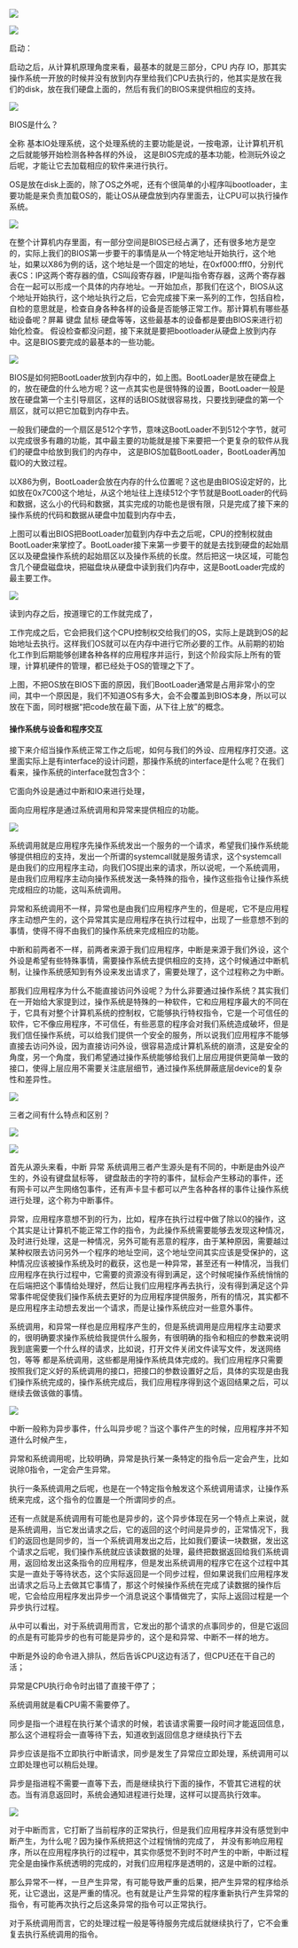 ![](D:/download/youdaonote-pull-master/data/Technology/Linux/计算机操作系统/清华陈渝计算机操作系统/images/WEBRESOURCE17c6e26d0e85bf4c217bf19c2e1d6c10截图.png)

![](D:/download/youdaonote-pull-master/data/Technology/Linux/计算机操作系统/清华陈渝计算机操作系统/images/WEBRESOURCE12b0bcfdf1d572bd3840295fc5c7b5dc截图.png)

启动：

启动之后，从计算机原理角度来看，最基本的就是三部分，CPU 内存 IO，那其实操作系统一开放的时候并没有放到内存里给我们CPU去执行的，他其实是放在我们的disk，放在我们硬盘上面的，然后有我们的BIOS来提供相应的支持。

![](D:/download/youdaonote-pull-master/data/Technology/Linux/计算机操作系统/清华陈渝计算机操作系统/images/WEBRESOURCE2b150025612fcbc3207e2f08526e619b截图.png)

BIOS是什么？

全称 基本IO处理系统，这个处理系统的主要功能是说，一按电源，让计算机开机之后就能够开始检测各种各样的外设， 这是BIOS完成的基本功能，检测玩外设之后呢，才能让它去加载相应的软件来进行执行。

OS是放在disk上面的，除了OS之外呢，还有个很简单的小程序叫bootloader，主要功能是来负责加载OS的，能让OS从硬盘放到内存里面去，让CPU可以执行操作系统。

![](D:/download/youdaonote-pull-master/data/Technology/Linux/计算机操作系统/清华陈渝计算机操作系统/images/WEBRESOURCE505472a6cfe9a0d81200fb48aaf548d7截图.png)

在整个计算机内存里面，有一部分空间是BIOS已经占满了，还有很多地方是空的，实际上我们的BIOS第一步要干的事情是从一个特定地址开始执行，这个地址，如果以X86为例的话，这个地址是一个固定的地址，在0xf000:fff0，分别代表CS：IP这两个寄存器的值，CS叫段寄存器，IP是叫指令寄存器，这两个寄存器合在一起可以形成一个具体的内存地址。一开始加点，那我们在这个，BIOS从这个地址开始执行，这个地址执行之后，它会完成接下来一系列的工作，包括自检，自检的意思就是，检查自身各种各样的设备是否能够正常工作。那计算机有哪些基础设备呢？屏幕 键盘 鼠标 硬盘等等，这些最基本的设备都是要由BIOS来进行初始化检查。 假设检查都没问题，接下来就是要把bootloader从硬盘上放到内存中。这是BIOS要完成的最基本的一些功能。

![](D:/download/youdaonote-pull-master/data/Technology/Linux/计算机操作系统/清华陈渝计算机操作系统/images/WEBRESOURCE7f111f3d2f14e3337bd9181f548fd87e截图.png)

BIOS是如何把BootLoader放到内存中的，如上图。BootLoader是放在硬盘上的，放在硬盘的什么地方呢？这一点其实也是很特殊的设置，BootLoader一般是放在硬盘第一个主引导扇区，这样的话BIOS就很容易找，只要找到硬盘的第一个扇区，就可以把它加载到内存中去。 

一般我们硬盘的一个扇区是512个字节，意味这BootLoader不到512个字节，就可以完成很多有趣的功能，其中最主要的功能就是接下来要把一个更复杂的软件从我们的硬盘中给放到我们的内存中， 这是BIOS加载BootLoader，BootLoader再加载IO的大致过程。

以X86为例，BootLoader会放在内存的什么位置呢？这也是由BIOS设定好的，比如放在0x7C00这个地址，从这个地址往上连续512个字节就是BootLoader的代码和数据，这么小的代码和数据，其实完成的功能也是很有限，只是完成了接下来的操作系统的代码和数据从硬盘中加载到内存中去，

上图可以看出BIOS把BootLoader加载到内存中去之后呢，CPU的控制权就由BootLoader来掌控了。BootLoader接下来第一步要干的就是去找到硬盘的起始扇区以及硬盘操作系统的起始扇区以及操作系统的长度。然后把这一块区域，可能包含几个硬盘磁盘块，把磁盘块从硬盘中读到我们内存中，这是BootLoader完成的最主要工作。

![](D:/download/youdaonote-pull-master/data/Technology/Linux/计算机操作系统/清华陈渝计算机操作系统/images/WEBRESOURCE1772ad27a4f8a798f446f37f2d9fdba6截图.png)

读到内存之后，按道理它的工作就完成了， 

工作完成之后，它会把我们这个CPU控制权交给我们的OS，实际上是跳到OS的起始地址去执行。这样我们OS就可以在内存中进行它所必要的工作。从前期的初始化工作到后期能够创建各种各样的应用程序并运行，到这个阶段实际上所有的管理，计算机硬件的管理，都已经处于OS的管理之下了。

上图，不把OS放在BIOS下面的原因，我们BootLoader通常是占用非常小的空间，其中一个原因是，我们不知道OS有多大，会不会覆盖到BIOS本身，所以可以放在下面，同时根据“把code放在最下面，从下往上放”的概念。

#### 操作系统与设备和程序交互

接下来介绍当操作系统正常工作之后呢，如何与我们的外设、应用程序打交道。这里面实际上是有interface的设计问题，那操作系统的interface是什么呢？在我们看来，操作系统的interface就包含3个：

它面向外设是通过中断和IO来进行处理，

面向应用程序是通过系统调用和异常来提供相应的功能。

![](D:/download/youdaonote-pull-master/data/Technology/Linux/计算机操作系统/清华陈渝计算机操作系统/images/WEBRESOURCE5736cac2a681684686c6aa7422814b96截图.png)

系统调用就是应用程序先操作系统发出一个服务的一个请求，希望我们操作系统能够提供相应的支持，发出一个所谓的systemcall就是服务请求，这个systemcall是由我们的应用程序主动，向我们OS提出来的请求，所以说呢，一个系统调用，是由我们应用程序主动向操作系统发送一条特殊的指令，操作这些指令让操作系统完成相应的功能，这叫系统调用。

异常和系统调用不一样，异常也是由我们应用程序产生的，但是呢，它不是应用程序主动想产生的，这个异常其实是应用程序在执行过程中，出现了一些意想不到的事情，使得不得不由我们的操作系统来完成相应的功能。

中断和前两者不一样，前两者来源于我们应用程序，中断是来源于我们外设，这个外设是希望有些特殊事情，需要操作系统去提供相应的支持，这个时候通过中断机制，让操作系统感知到有外设来发出请求了，需要处理了，这个过程称之为中断。

那我们应用程序为什么不能直接访问外设呢？为什么非要通过操作系统？其实我们在一开始给大家提到过，操作系统是特殊的一种软件，它和应用程序最大的不同在于，它具有对整个计算机系统的控制权，它能够执行特权指令，它是一个可信任的软件，它不像应用程序，不可信任，有些恶意的程序会对我们系统造成破坏，但是我们信任操作系统，可以给我们提供一个安全的服务，所以说我们应用程序不能够直接去访问外设，因为直接访问外设，很容易造成计算机系统的崩溃，这是安全的角度，另一个角度，我们希望通过操作系统能够给我们上层应用提供更简单一致的接口，使得上层应用不需要关注底层细节，通过操作系统屏蔽底层device的复杂性和差异性。

![](D:/download/youdaonote-pull-master/data/Technology/Linux/计算机操作系统/清华陈渝计算机操作系统/images/WEBRESOURCE2c2b97b2f43e5b57e74eb923ab86aee1截图.png)

三者之间有什么特点和区别？

![](D:/download/youdaonote-pull-master/data/Technology/Linux/计算机操作系统/清华陈渝计算机操作系统/images/WEBRESOURCE2881b02854d82c0d137ce5a2fb4f6a54截图.png)

![](D:/download/youdaonote-pull-master/data/Technology/Linux/计算机操作系统/清华陈渝计算机操作系统/images/WEBRESOURCE183983b2d18adad69f28eb44917388ab截图.png)

首先从源头来看，中断 异常 系统调用三者产生源头是有不同的，中断是由外设产生的，外设有键盘鼠标等，  键盘敲击的字符的事件，鼠标会产生移动的事件，还有网卡可以产生网络包事件，还有声卡显卡都可以产生各种各样的事件让操作系统进行处理，这个称为中断事件。

异常，应用程序意想不到的行为，比如，程序在执行过程中做了除以0的操作，这个其实是让计算机不能正常工作的指令，为此操作系统需要能够去发现这种情况，及时进行处理，这是一种情况，另外可能有恶意的程序，由于某种原因，需要越过某种权限去访问另外一个程序的地址空间，这个地址空间其实应该是受保护的，这种情况应该被操作系统及时的截获，这也是一种异常，甚至还有一种情况，当我们应用程序在执行过程中，它需要的资源没有得到满足，这个时候呢操作系统悄悄的在后端把这个事情给处理好，然后让我们应用程序再去执行，没有得到满足这个异常事件呢促使我们操作系统去更好的为应用程序提供服务，所有的情况，其实都不是应用程序主动想去发出一个请求，而是让操作系统应对一些意外事件。

系统调用，和异常一样也是应用程序产生的，但是系统调用是应用程序主动要求的，很明确要求操作系统给我提供什么服务，有很明确的指令和相应的参数来说明我到底需要一个什么样的请求，比如说，打开文件关闭文件读写文件，发送网络包，等等 都是系统调用，这些都是用操作系统具体完成的。我们应用程序只需要按照我们定义好的系统调用的接口，把接口的参数设置好之后，具体的实现是由我们操作系统完成的，操作系统完成后，我们应用程序得到这个返回结果之后，可以继续去做该做的事情。

![](D:/download/youdaonote-pull-master/data/Technology/Linux/计算机操作系统/清华陈渝计算机操作系统/images/WEBRESOURCE96d85e29e573006d56ae92124f89721e截图.png)

中断一般称为异步事件，什么叫异步呢？当这个事件产生的时候，应用程序并不知道什么时候产生，

异常和系统调用呢，比较明确，异常是执行某一条特定的指令后一定会产生，比如说除0指令，一定会产生异常。

执行一条系统调用之后呢，也是在一个特定指令触发这个系统调用请求，让操作系统来完成，这个指令的位置是一个所谓同步的点。

还有一点就是系统调用有可能也是异步的，这个异步体现在另一个特点上来说，就是系统调用，当它发出请求之后，它的返回的这个时间是异步的，正常情况下，我们的返回也是同步的，当一个系统调用发出之后，比如我们要读一块数据，发出这个请求之后呢，我们操作系统就应该读数据的处理，最终把数据返回给我们系统调用，返回给发出这条指令的应用程序，但是发出系统调用的程序它在这个过程中其实是一直处于等待状态，这个实际返回是一个同步过程，但如果说我们应用程序发出请求之后马上去做其它事情了，那这个时候操作系统在完成了读数据的操作后呢，它会给应用程序发出异步一个消息说这个事情做完了，实际上返回过程是一个异步执行过程。

从中可以看出，对于系统调用而言，它发出的那个请求的点事同步的，但是它返回的点是有可能异步的也有可能是异步的，这个是和异常、中断不一样的地方。

中断是外设的命令进入排队，然后告诉CPU这边有活了，但CPU还在干自己的活；

异常是CPU执行命令时出错了直接干停了；

系统调用就是看CPU需不需要停了。

同步是指一个进程在执行某个请求的时候，若该请求需要一段时间才能返回信息，那么这个进程将会一直等待下去，知道收到返回信息才继续执行下去

异步应该是指不立即执行中断请求，同步是发生了异常应立即处理，系统调用可以立即处理也可以稍后处理。

异步是指进程不需要一直等下去，而是继续执行下面的操作，不管其它进程的状态。当有消息返回时，系统会通知进程进行处理，这样可以提高执行效率。

 

![](D:/download/youdaonote-pull-master/data/Technology/Linux/计算机操作系统/清华陈渝计算机操作系统/images/WEBRESOURCE4c1a3637b779272f430305cbb9d9ddbc截图.png)

对于中断而言，它打断了当前程序的正常执行，但是我们应用程序并没有感觉到中断产生，为什么呢？因为操作系统把这个过程悄悄的完成了， 并没有影响应用程序，所以在应用程序执行的过程中，其实你感觉不到时不时产生的中断，中断过程完全是由操作系统透明的完成的，对我们应用程序是透明的，这是中断的过程。

那么异常不一样，一旦产生异常，有可能导致严重的后果，把产生异常的程序给杀死，让它退出，这是严重的情况。也有就是让产生异常的程序重新执行产生异常的指令，有可能再次执行之后这条异常的指令可以正常执行。

对于系统调用而言，它的处理过程一般是等待服务完成后就继续执行了，它不会重复去执行系统调用的指令。